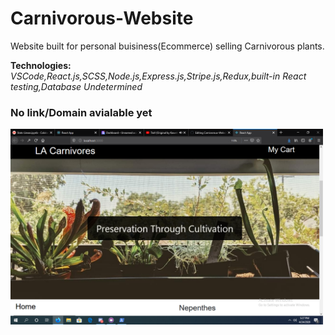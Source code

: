 # Carnivorous-Website
Website built for personal buisiness(Ecommerce) selling Carnivorous plants.

<b>Technologies: </b><i>VSCode,React.js,SCSS,Node.js,Express.js,Stripe.js,Redux,built-in React testing,Database Undetermined</i>

<h3>No link/Domain avialable yet</h3>

<img src="Images/Screenshot%202020-04-24%2017.27.22.png" width = "500">
